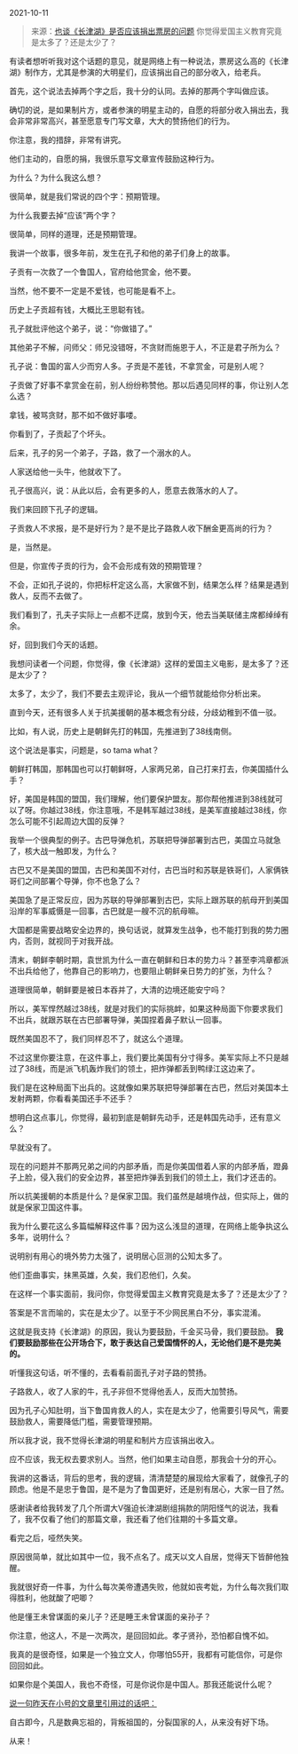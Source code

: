 2021-10-11

> 来源：[也谈《长津湖》是否应该捐出票房的问题](http://mp.weixin.qq.com/s?__biz=MzU0MjYwNDU2Mw==&mid=2247501393&idx=1&sn=e47283a63f418f7820082af56fd97efc&chksm=fb1aaa2dcc6d233bde79334daa57aeac9c1d76466a6831623ad601d5daa2369c53335841b798&scene=27#wechat_redirect)
> 你觉得爱国主义教育究竟是太多了？还是太少了？

有读者想听听我对这个话题的意见，就是网络上有一种说法，票房这么高的《长津湖》制作方，尤其是参演的大明星们，应该捐出自己的部分收入，给老兵。  

  

首先，这个说法去掉两个字之后，我十分的认同。去掉的那两个字叫做应该。  

  

确切的说，是如果制片方，或者参演的明星主动的，自愿的将部分收入捐出去，我会非常非常高兴，甚至愿意专门写文章，大大的赞扬他们的行为。

  

你注意，我的措辞，非常有讲究。  

  

他们主动的，自愿的捐，我很乐意写文章宣传鼓励这种行为。

  

为什么？为什么我这么想？

  

很简单，就是我们常说的四个字：预期管理。

  

为什么我要去掉“应该”两个字？  

  

很简单，同样的道理，还是预期管理。

  

我讲一个故事，很多年前，发生在孔子和他的弟子们身上的故事。

  

子贡有一次救了一个鲁国人，官府给他赏金，他不要。

  

当然，他不要不一定是不爱钱，也可能是看不上。

  

历史上子贡超有钱，大概比王思聪有钱。

  

孔子就批评他这个弟子，说：“你做错了。”

  

其他弟子不解，问师父：师兄没错呀，不贪财而施恩于人，不正是君子所为么？

  

孔子说：鲁国的富人少而穷人多。子贡是不差钱，不拿赏金，可是别人呢？

  

子贡做了好事不拿赏金在前，别人纷纷称赞他。那以后遇见同样的事，你让别人怎么选？

  

拿钱，被骂贪财，那不如不做好事喽。

  

你看到了，子贡起了个坏头。

  

后来，孔子的另一个弟子，子路，救了一个溺水的人。

  

人家送给他一头牛，他就收下了。

  

孔子很高兴，说：从此以后，会有更多的人，愿意去救落水的人了。

  

我们来回顾下孔子的逻辑。

  

子贡救人不求报，是不是好行为？是不是比子路救人收下酬金更高尚的行为？

  

是，当然是。

  

但是，你宣传子贡的行为，会不会形成有效的预期管理？  

  

不会，正如孔子说的，你把标杆定这么高，大家做不到，结果怎么样？结果是遇到救人，反而不去做了。

  

我们看到了，孔夫子实际上一点都不迂腐，放到今天，他去当美联储主席都绰绰有余。  

  

好，回到我们今天的话题。  

  

我想问读者一个问题，你觉得，像《长津湖》这样的爱国主义电影，是太多了？还是太少了？

  

太多了，太少了，我们不要去主观评论，我从一个细节就能给你分析出来。  

  

直到今天，还有很多人关于抗美援朝的基本概念有分歧，分歧幼稚到不值一驳。  

  

比如，有人说，历史上是朝鲜先打的韩国，先推进到了38线南侧。

  

这个说法是事实，问题是，so tama what？

  

朝鲜打韩国，那韩国也可以打朝鲜呀，人家两兄弟，自己打来打去，你美国插什么手？

  

好，美国是韩国的盟国，我们理解，他们要保护盟友。那你帮他推进到38线就可以了呀。你越过38线，你注意哦，不是韩军越过38线，是美军直接越过38线，你怎么可能不引起周边大国的反弹？  

  

我举一个很典型的例子。古巴导弹危机，苏联把导弹部署到古巴，美国立马就急了，核大战一触即发，为什么？  

  

古巴又不是美国的盟国，古巴和美国不对付，古巴当时和苏联是铁哥们，人家俩铁哥们之间部署个导弹，你不也急了么？

  

美国急了是正常反应，因为苏联的导弹部署到古巴，实际上跟苏联的航母开到美国沿岸的军事威慑是一回事，古巴就是一艘不沉的航母嘛。  

  

大国都是需要战略安全边界的，换句话说，就算发生战争，也不能打到我的势力圈内，否则，就视同于对我开战。  

  

清末，朝鲜李朝时期，袁世凯为什么一直在朝鲜和日本的势力斗？甚至李鸿章都派不出兵给他了，他靠自己的影响力，也要阻止朝鲜亲日势力的扩张，为什么？

  

道理很简单，朝鲜要是被日本吞并了，大清的边境还能安宁吗？

  

所以，美军悍然越过38线，就是对我们的实际挑衅，如果这种局面下你要求我们不出兵，就跟苏联在古巴部署导弹，美国捏着鼻子默认一回事。  

  

既然美国忍不了，我们同样忍不了，就这么个道理。  

  

不过这里你要注意，在这件事上，我们要比美国有分寸得多。美军实际上不只是越过了38线，而是派飞机轰炸我们的领土，把炸弹都丢到鸭绿江这边来了。

  

我们是在这种局面下出兵的。这就像如果苏联把导弹部署在古巴，然后对美国本土发射两颗，你看看美国还手不还手？  

  

想明白这点事儿，你觉得，最初到底是朝鲜先动手，还是韩国先动手，还有意义么？

  

早就没有了。

  

现在的问题并不那两兄弟之间的内部矛盾，而是你美国借着人家的内部矛盾，蹬鼻子上脸，侵入我们的安全边界，甚至把炸弹丢到我们的领土上，我们才还击的。  

  

所以抗美援朝的本质是什么？是保家卫国。我们虽然是越境作战，但实际上，做的就是保家卫国这件事。  

  

我为什么要花这么多篇幅解释这件事？因为这么浅显的道理，在网络上能争执这么多年，说明什么？  

  

说明别有用心的境外势力太强了，说明居心叵测的公知太多了。

  

他们歪曲事实，抹黑英雄，久矣，我们忍他们，久矣。  

  

在这样一个事实面前，我问你，你觉得爱国主义教育究竟是太多了？还是太少了？  

  

答案是不言而喻的，实在是太少了。以至于不少网民黑白不分，事实混淆。  

  

这就是我支持《长津湖》的原因，我认为要鼓励，千金买马骨，我们要鼓励。 **我们要鼓励那些在公开场合下，敢于表达自己爱国情怀的人，无论他们是不是完美的。**  

  

听懂我这句话，听不懂的，去看看前面孔子对子路的赞扬。  

  

子路救人，收了人家的牛，孔子非但不觉得他丢人，反而大加赞扬。

  

因为孔子心知肚明，当下鲁国肯救人的人，实在是太少了，他需要引导风气，需要鼓励救人，需要降低门槛，需要管理预期。

  

所以我才说，我不觉得长津湖的明星和制片方应该捐出收入。  

  

应不应该，我无权去要求别人。当然，他们如果主动自愿，那我会十分的开心。  

  

我讲的这番话，背后的思考，我的逻辑，清清楚楚的展现给大家看了，就像孔子的顾虑。他是不是忠于鲁国，是不是为了鲁国更好，还是别有居心，大家一目了然。  

  

感谢读者给我转发了几个所谓大V强迫长津湖剧组捐款的阴阳怪气的说法，我看了，我不仅看了他们的那篇文章，我还看了他们往期的十多篇文章。  

  

看完之后，哑然失笑。

  

原因很简单，就比如其中一位，我不点名了。成天以文人自居，觉得天下皆醉他独醒。  

  

我就很好奇一件事，为什么每次美帝遭遇失败，他就如丧考妣，为什么每次我们取得胜利，他就酸了吧唧？

  

他是懂王未曾谋面的亲儿子？还是睡王未曾谋面的亲孙子？

  

你注意，他这人，不是一次两次，是回回如此。孝子贤孙，恐怕都自愧不如。

  

我真的是很奇怪，如果是一个独立文人，你哪怕55开，我都有可能信你，可是你回回如此。  

  

如果你是个美国人，我也不奇怪，可是你说你是中国人。那我还能说什么呢？

  

[说一句昨天在小号的文章里引用过的话吧：](http://mp.weixin.qq.com/s?__biz=MzU3NDc5Nzc0NQ==&mid=2247507595&idx=1&sn=5ae2b602fdfc000e7bbed1929ac1fbe7&chksm=fd2e7c55ca59f543ec92e5fcc5fd6ab76db9e014dcf3b16c77cb9fcca16a8ec6dcdceec083ef&scene=21#wechat_redirect)

  

自古即今，凡是数典忘祖的，背叛祖国的，分裂国家的人，从来没有好下场。

  

从来！

